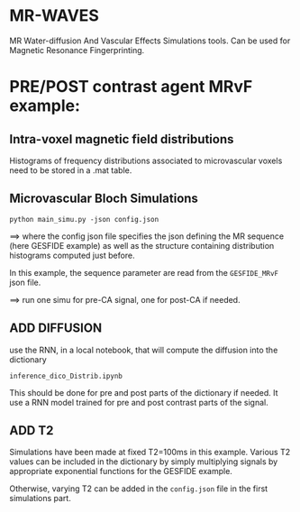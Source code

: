 # MR-WAVES
MR Water-diffusion And Vascular Effects Simulations tools. Can be used for Magnetic Resonance Fingerprinting.

# PRE/POST contrast agent MRvF example:
## Intra-voxel magnetic field distributions

Histograms of frequency distributions associated to microvascular voxels need to be stored in a .mat table.

## Microvascular Bloch Simulations
```
python main_simu.py -json config.json
```
==> where the config json file specifies the json defining the MR sequence (here GESFIDE example) as well as the structure containing distribution histograms computed just before.

In this example, the sequence parameter are read from the `GESFIDE_MRvF` json file. 

==> run one simu for pre-CA signal, one for post-CA if needed.

## ADD DIFFUSION
use the RNN, in a local notebook, that will compute the diffusion into the dictionary
```
inference_dico_Distrib.ipynb
```
This should be done for pre and post parts of the dictionary if needed. It use a RNN model trained for pre and post contrast parts of the signal. 

## ADD T2
Simulations have been made at fixed T2=100ms in this example. Various T2 values can be included in the dictionary by simply multiplying signals by appropriate exponential functions for the GESFIDE example. 

Otherwise, varying T2 can be added in the `config.json` file in the first simulations part.


